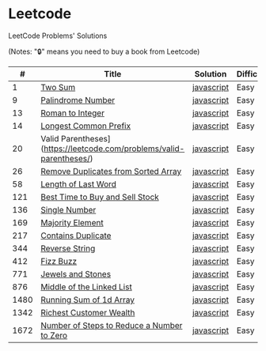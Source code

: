# Leetcode
LeetCode Problems' Solutions

(Notes: "🔒" means you need to buy a book from Leetcode)

| # | Title | Solution | Difficulty |
|---| ----- | -------- | ---------- |
|1|[Two Sum](https://leetcode.com/problems/two-sum/) | [javascript](./string/javascript/two-sum.js) |Easy|
|9|[Palindrome Number](https://leetcode.com/problems/palindrome-number/) | [javascript](./math/javascript/palindrome-number.js) |Easy|
|13|[Roman to Integer](https://leetcode.com/problems/roman-to-integer/) | [javascript](./string/javascript/roman-to-integer.js) |Easy|
|14|[Longest Common Prefix](https://leetcode.com/problems/longest-common-prefix/) | [javascript](./string/javascript/longest-common-prefix.js) |Easy|
|20|Valid Parentheses](https://leetcode.com/problems/valid-parentheses/) | [javascript](./string/javascript/valid-parentheses.js) |Easy|
26|[Remove Duplicates from Sorted Array](https://leetcode.com/problems/remove-duplicates-from-sorted-array/) | [javascript](./string/javascript/remove-duplicates-from-sorted-array.js) |Easy|
58|[Length of Last Word](https://leetcode.com/problems/length-of-last-word/) | [javascript](./string/javascript/length-of-last-word.js) |Easy|
121|[Best Time to Buy and Sell Stock](https://leetcode.com/problems/best-time-to-buy-and-sell-stock/description/) | [javascript](./string/javascript/single-number.js) |Easy|
136|[Single Number](https://leetcode.com/problems/length-of-last-word/) | [javascript](./string/javascript/best-time-to-buy-and-sell-stock.js) |Easy|
169|[Majority Element](https://leetcode.com/problems/majority-element/description/) | [javascript](./array/javascript/contains-duplicate.js) |Easy|
217|[Contains Duplicate](https://leetcode.com/problems/majority-element/) | [javascript](./array/javascript/majority-element.js) |Easy|
344|[Reverse String](https://leetcode.com/problems/reverse-string/) | [javascript](./array/javascript/reverse-string.js) |Easy|
|412|[Fizz Buzz](https://leetcode.com/problems/fizz-buzz/) | [javascript](./string/javascript/fizz-buzz.js) |Easy|
|771|[Jewels and Stones](https://leetcode.com/problems/jewels-and-stones/) | [javascript](./string/javascript/jewels-and-stones.js) |Easy|
|876|[Middle of the Linked List](https://leetcode.com/problems/middle-of-the-linked-list/) | [javascript](./array/javascript/running-sum-of-1d-array.js) |Easy|
|1480|[Running Sum of 1d Array](https://leetcode.com/problems/running-sum-of-1d-array/) | [javascript](./array/javascript/middle-of-the-linked-list.js) |Easy|
|1342|[Richest Customer Wealth](https://leetcode.com/problems/richest-customer-wealth/) | [javascript](./array/javascript/richest-customer-wealth.js) |Easy|
|1672|[Number of Steps to Reduce a Number to Zero](https://leetcode.com/problems/number-of-steps-to-reduce-a-number-to-zero/) | [javascript](./math/javascript/number-of-steps-to-reduce-a-number-to-zero.js) |Easy|